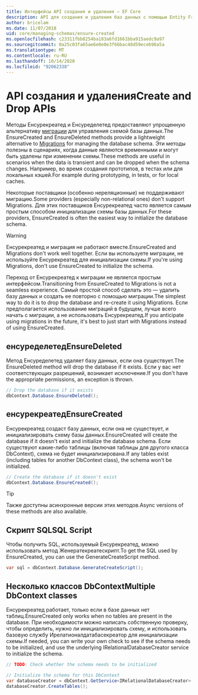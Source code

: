 ```yaml
---
title: Интерфейсы API создания и удаления — EF Core
description: API для создания и удаления баз данных с помощью Entity Framework Core
author: bricelam
ms.date: 11/07/2018
uid: core/managing-schemas/ensure-created
ms.openlocfilehash: c23311fbb8254ba183a6fd1661bba915aedc9a97
ms.sourcegitcommit: 0a25c03fa65ae6e0e0e3f66bac48d59eceb96a5a
ms.translationtype: MT
ms.contentlocale: ru-RU
ms.lasthandoff: 10/14/2020
ms.locfileid: "92062338"
---
```

# <a name="create-and-drop-apis"></a><span data-ttu-id="8d0bb-103">API создания и удаления</span><span class="sxs-lookup"><span data-stu-id="8d0bb-103">Create and Drop APIs</span></span>

<span data-ttu-id="8d0bb-104">Методы Енсурекреатед и Енсуределетед предоставляют упрощенную альтернативу [миграции](xref:core/managing-schemas/migrations/index) для управления схемой базы данных.</span><span class="sxs-lookup"><span data-stu-id="8d0bb-104">The EnsureCreated and EnsureDeleted methods provide a lightweight alternative to [Migrations](xref:core/managing-schemas/migrations/index) for managing the database schema.</span></span> <span data-ttu-id="8d0bb-105">Эти методы полезны в сценариях, когда данные являются временными и могут быть удалены при изменении схемы.</span><span class="sxs-lookup"><span data-stu-id="8d0bb-105">These methods are useful in scenarios when the data is transient and can be dropped when the schema changes.</span></span> <span data-ttu-id="8d0bb-106">Например, во время создания прототипов, в тестах или для локальных кэшей.</span><span class="sxs-lookup"><span data-stu-id="8d0bb-106">For example during prototyping, in tests, or for local caches.</span></span>

<span data-ttu-id="8d0bb-107">Некоторые поставщики (особенно нереляционные) не поддерживают миграцию.</span><span class="sxs-lookup"><span data-stu-id="8d0bb-107">Some providers (especially non-relational ones) don't support Migrations.</span></span> <span data-ttu-id="8d0bb-108">Для этих поставщиков Енсурекреатед часто является самым простым способом инициализации схемы базы данных.</span><span class="sxs-lookup"><span data-stu-id="8d0bb-108">For these providers, EnsureCreated is often the easiest way to initialize the database schema.</span></span>

> [!WARNING]
> <span data-ttu-id="8d0bb-109">Енсурекреатед и миграция не работают вместе.</span><span class="sxs-lookup"><span data-stu-id="8d0bb-109">EnsureCreated and Migrations don't work well together.</span></span> <span data-ttu-id="8d0bb-110">Если вы используете миграции, не используйте Енсурекреатед для инициализации схемы.</span><span class="sxs-lookup"><span data-stu-id="8d0bb-110">If you're using Migrations, don't use EnsureCreated to initialize the schema.</span></span>

<span data-ttu-id="8d0bb-111">Переход от Енсурекреатед к миграции не является простым интерфейсом.</span><span class="sxs-lookup"><span data-stu-id="8d0bb-111">Transitioning from EnsureCreated to Migrations is not a seamless experience.</span></span> <span data-ttu-id="8d0bb-112">Самый простой способ сделать это — удалить базу данных и создать ее повторно с помощью миграции.</span><span class="sxs-lookup"><span data-stu-id="8d0bb-112">The simplest way to do it is to drop the database and re-create it using Migrations.</span></span> <span data-ttu-id="8d0bb-113">Если предполагается использование миграций в будущем, лучше всего начать с миграции, а не использовать Енсурекреатед.</span><span class="sxs-lookup"><span data-stu-id="8d0bb-113">If you anticipate using migrations in the future, it's best to just start with Migrations instead of using EnsureCreated.</span></span>

## <a name="ensuredeleted"></a><span data-ttu-id="8d0bb-114">енсуределетед</span><span class="sxs-lookup"><span data-stu-id="8d0bb-114">EnsureDeleted</span></span>

<span data-ttu-id="8d0bb-115">Метод Енсуределетед удаляет базу данных, если она существует.</span><span class="sxs-lookup"><span data-stu-id="8d0bb-115">The EnsureDeleted method will drop the database if it exists.</span></span> <span data-ttu-id="8d0bb-116">Если у вас нет соответствующих разрешений, возникает исключение.</span><span class="sxs-lookup"><span data-stu-id="8d0bb-116">If you don't have the appropriate permissions, an exception is thrown.</span></span>

```csharp
// Drop the database if it exists
dbContext.Database.EnsureDeleted();
```

## <a name="ensurecreated"></a><span data-ttu-id="8d0bb-117">енсурекреатед</span><span class="sxs-lookup"><span data-stu-id="8d0bb-117">EnsureCreated</span></span>

<span data-ttu-id="8d0bb-118">Енсурекреатед создаст базу данных, если она не существует, и инициализировать схему базы данных.</span><span class="sxs-lookup"><span data-stu-id="8d0bb-118">EnsureCreated will create the database if it doesn't exist and initialize the database schema.</span></span> <span data-ttu-id="8d0bb-119">Если существуют какие-либо таблицы (включая таблицы для другого класса DbContext), схема не будет инициализирована.</span><span class="sxs-lookup"><span data-stu-id="8d0bb-119">If any tables exist (including tables for another DbContext class), the schema won't be initialized.</span></span>

```csharp
// Create the database if it doesn't exist
dbContext.Database.EnsureCreated();
```

> [!TIP]
> <span data-ttu-id="8d0bb-120">Также доступны асинхронные версии этих методов.</span><span class="sxs-lookup"><span data-stu-id="8d0bb-120">Async versions of these methods are also available.</span></span>

## <a name="sql-script"></a><span data-ttu-id="8d0bb-121">Скрипт SQL</span><span class="sxs-lookup"><span data-stu-id="8d0bb-121">SQL Script</span></span>

<span data-ttu-id="8d0bb-122">Чтобы получить SQL, используемый Енсурекреатед, можно использовать метод Женератекреатескрипт.</span><span class="sxs-lookup"><span data-stu-id="8d0bb-122">To get the SQL used by EnsureCreated, you can use the GenerateCreateScript method.</span></span>

```csharp
var sql = dbContext.Database.GenerateCreateScript();
```

## <a name="multiple-dbcontext-classes"></a><span data-ttu-id="8d0bb-123">Несколько классов DbContext</span><span class="sxs-lookup"><span data-stu-id="8d0bb-123">Multiple DbContext classes</span></span>

<span data-ttu-id="8d0bb-124">Енсурекреатед работает, только если в базе данных нет таблиц.</span><span class="sxs-lookup"><span data-stu-id="8d0bb-124">EnsureCreated only works when no tables are present in the database.</span></span> <span data-ttu-id="8d0bb-125">При необходимости можно написать собственную проверку, чтобы определить, нужно ли инициализировать схему, и использовать базовую службу Ирелатионалдатабасекреатор для инициализации схемы.</span><span class="sxs-lookup"><span data-stu-id="8d0bb-125">If needed, you can write your own check to see if the schema needs to be initialized, and use the underlying IRelationalDatabaseCreator service to initialize the schema.</span></span>

```csharp
// TODO: Check whether the schema needs to be initialized

// Initialize the schema for this DbContext
var databaseCreator = dbContext.GetService<IRelationalDatabaseCreator>();
databaseCreator.CreateTables();
```
